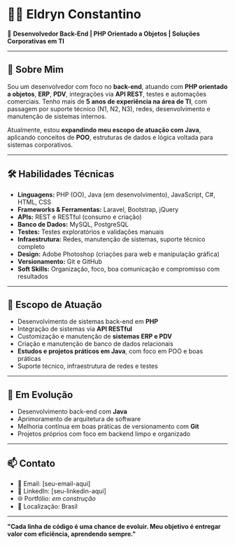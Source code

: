 # 👨‍💻 Eldryn Constantino

🎯 **Desenvolvedor Back-End | PHP Orientado a Objetos | Soluções Corporativas em TI**

---

## 🚀 Sobre Mim

Sou um desenvolvedor com foco no **back-end**, atuando com **PHP orientado a objetos**, **ERP**, **PDV**, integrações via **API REST**, testes e automações comerciais. Tenho mais de **5 anos de experiência na área de TI**, com passagem por suporte técnico (N1, N2, N3), redes, desenvolvimento e manutenção de sistemas internos.

Atualmente, estou **expandindo meu escopo de atuação com Java**, aplicando conceitos de **POO**, estruturas de dados e lógica voltada para sistemas corporativos.

---

## 🛠️ Habilidades Técnicas

- **Linguagens:** PHP (OO), Java (em desenvolvimento), JavaScript, C#, HTML, CSS  
- **Frameworks & Ferramentas:** Laravel, Bootstrap, jQuery  
- **APIs:** REST e RESTful (consumo e criação)  
- **Banco de Dados:** MySQL, PostgreSQL  
- **Testes:** Testes exploratórios e validações manuais  
- **Infraestrutura:** Redes, manutenção de sistemas, suporte técnico completo  
- **Design:** Adobe Photoshop (criações para web e manipulação gráfica)  
- **Versionamento:** Git e GitHub  
- **Soft Skills:** Organização, foco, boa comunicação e compromisso com resultados

---

## 💼 Escopo de Atuação

- Desenvolvimento de sistemas back-end em **PHP**
- Integração de sistemas via **API RESTful**
- Customização e manutenção de **sistemas ERP e PDV**
- Criação e manutenção de banco de dados relacionais
- **Estudos e projetos práticos em Java**, com foco em POO e boas práticas
- Suporte técnico, infraestrutura de redes e testes

---

## 🌱 Em Evolução

- Desenvolvimento back-end com **Java**  
- Aprimoramento de arquitetura de software  
- Melhoria contínua em boas práticas de versionamento com **Git**  
- Projetos próprios com foco em backend limpo e organizado

---

## 📫 Contato

- 📧 Email: [seu-email-aqui]  
- 💼 LinkedIn: [seu-linkedin-aqui]  
- 🌐 Portfólio: *em construção*  
- 📍 Localização: Brasil

---

**"Cada linha de código é uma chance de evoluir. Meu objetivo é entregar valor com eficiência, aprendendo sempre."**
